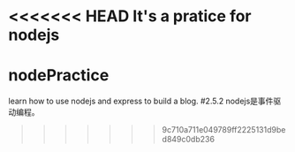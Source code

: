 <<<<<<< HEAD
It's a pratice for nodejs
=======
# nodePractice
learn how to use nodejs and express to build a blog.
#2.5.2
nodejs是事件驱动编程。
>>>>>>> 9c710a711e049789ff2225131d9bed849c0db236

